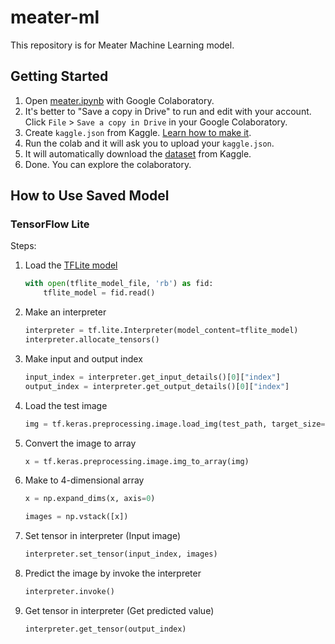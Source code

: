 # meater-ml

This repository is for Meater Machine Learning model.

## Getting Started
1. Open [meater.ipynb](meater.ipynb) with Google Colaboratory.
1. It's better to "Save a copy in Drive" to run and edit with your account. Click `File` > `Save a copy in Drive` in your Google Colaboratory.
1. Create `kaggle.json` from Kaggle. [Learn how to make it](https://github.com/Kaggle/kaggle-api#api-credentials).
1. Run the colab and it will ask you to upload your `kaggle.json`.
1. It will automatically download the [dataset](https://www.kaggle.com/crowww/meat-quality-assessment-based-on-deep-learning) from Kaggle.
1. Done. You can explore the colaboratory.

## How to Use Saved Model

### TensorFlow Lite

Steps:
1. Load the [TFLite model](model/1/converted_model.tflite)
    ```python
    with open(tflite_model_file, 'rb') as fid:
        tflite_model = fid.read()
    ```
1. Make an interpreter
    ```python
    interpreter = tf.lite.Interpreter(model_content=tflite_model)
    interpreter.allocate_tensors()
    ```
1. Make input and output index 
    ```python
    input_index = interpreter.get_input_details()[0]["index"]
    output_index = interpreter.get_output_details()[0]["index"]
    ```
1. Load the test image
    ```python
    img = tf.keras.preprocessing.image.load_img(test_path, target_size=(dim, dim))
    ```
1. Convert the image to array
    ```python
    x = tf.keras.preprocessing.image.img_to_array(img)
    ```
1. Make to 4-dimensional array
    ```python
    x = np.expand_dims(x, axis=0)

    images = np.vstack([x])
    ```
1. Set tensor in interpreter (Input image)
    ```python
    interpreter.set_tensor(input_index, images)
    ```
1. Predict the image by invoke the interpreter
    ```python
    interpreter.invoke()
    ```
1. Get tensor in interpreter (Get predicted value)
    ```python
    interpreter.get_tensor(output_index)
    ```